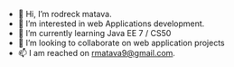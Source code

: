 - 👋 Hi, I’m rodreck matava.
- 👀 I’m interested in web Applications development.
- 🌱 I’m currently learning Java EE 7 / CS50
- 💞️ I’m looking to collaborate on web application projects 
- 📫 I am reached on rmatava9@gmail.com.

<!---
rmatava/rmatava is a ✨ special ✨ repository because its `README.md` (this file) appears on your GitHub profile.
You can click the Preview link to take a look at your changes.
--->
